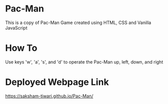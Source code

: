 # Pac-Man
This is a copy of Pac-Man Game created using HTML, CSS and Vanilla JavaScript
# How To
Use keys 'w', 'a', 's', and 'd' to operate the Pac-Man up, left, down, and right
# Deployed Webpage Link
https://saksham-tiwari.github.io/Pac-Man/
